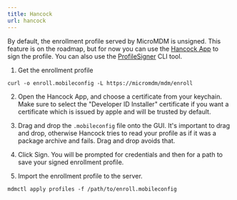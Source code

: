 ```yaml
---
title: Hancock
url: hancock
---
```


By default, the enrollment profile served by MicroMDM is unsigned. This feature is on the roadmap, but for now you can use the [Hancock App](https://github.com/JeremyAgost/Hancock) to sign the profile. 
You can also use the [ProfileSigner](https://github.com/nmcspadden/ProfileSigner) CLI tool.

1) Get the enrollment profile

```
curl -o enroll.mobileconfig -L https://micromdm/mdm/enroll
```

2) Open the Hancock App, and choose a certificate from your keychain. 
Make sure to select the "Developer ID Installer" certificate if you want a certificate which is issued by apple and will be trusted by default. 

3) Drag and drop the `.mobileconfig` file onto the GUI. It's important to drag and drop, otherwise Hancock tries to read your profile as if it was a package archive and fails. 
Drag and drop avoids that. 

4) Click Sign. You will be prompted for credentials and then for a path to save your signed enrollment profile. 

5. Import the enrollment profile to the server.
```
mdmctl apply profiles -f /path/to/enroll.mobileconfig
```